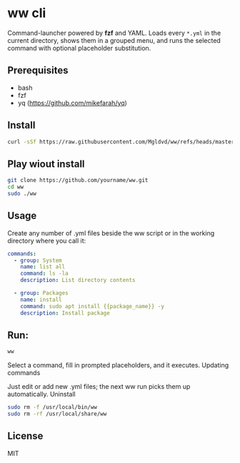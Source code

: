 # ww cli

Command-launcher powered by **fzf** and YAML.
Loads every `*.yml` in the current directory, shows them in a grouped menu, and runs the selected command with optional placeholder substitution.

## Prerequisites

* bash
* fzf
* yq (https://github.com/mikefarah/yq)

## Install

```bash
curl -sSf https://raw.githubusercontent.com/Mgldvd/ww/refs/heads/master/install.sh | bash
```

## Play wiout install

```bash
git clone https://github.com/yourname/ww.git
cd ww
sudo ./ww
```

## Usage

Create any number of .yml files beside the ww script or in the working directory where you call it:

```yml
commands:
  - group: System
    name: list all
    command: ls -la
    description: List directory contents

  - group: Packages
    name: install
    command: sudo apt install {{package_name}} -y
    description: Install package
```

## Run:

```bash
ww
```

Select a command, fill in prompted placeholders, and it executes.
Updating commands

Just edit or add new .yml files; the next ww run picks them up automatically.
Uninstall

```bash
sudo rm -f /usr/local/bin/ww
sudo rm -rf /usr/local/share/ww
```

## License

MIT
